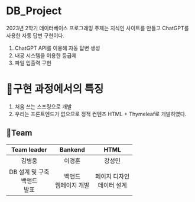 # DB_Project
2023년 2학기 데이터베이스 프로그래밍
주제는 지식인 사이트를 만들고 ChatGPT를 사용한 자동 답변 구현이다. 
1. ChatGPT API를 이용해 자동 답변 생성
2. 내공 시스템을 이용한 등급제
3. 파일 입출력 구현


# 📝구현 과정에서의 특징 
1. 처음 쓰는 스프링으로 개발
2. 우리는 프론트엔드가 없으므로 정적 컨텐츠 HTML + Thymeleaf로 개발하였다.
   

## 👥Team
|                  Team leader                   |                   Bankend                    |                  HTML                   |
| :-----------------------------------------: | :-------------------------------------------: | :----------------------------------------: |
|     김병웅     |     이경훈     |     강성민     |
| DB 설계 및 구축 <br> 백앤드 <br> 발표 | 백앤드 <br> 웹페이지 개발 <br>  | 페이지 디자인  <br> 데이터 설계

<br>

